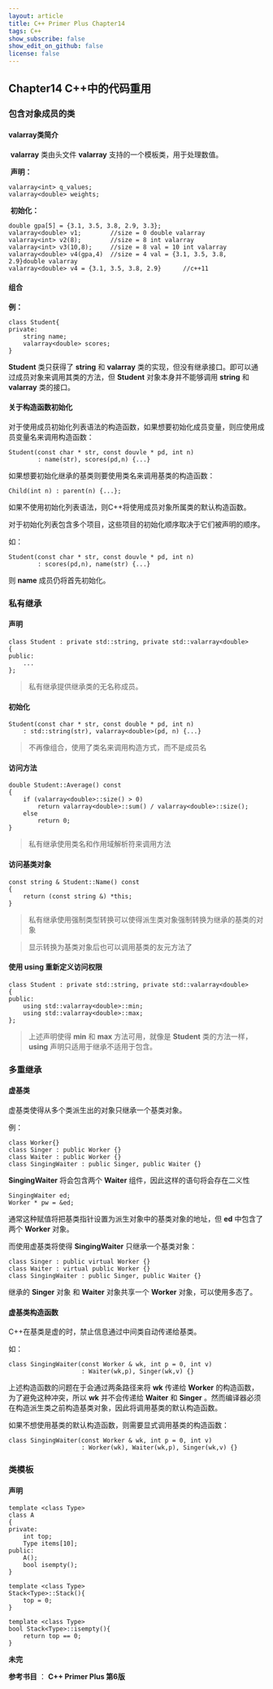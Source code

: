 ```yaml
---
layout: article
title: C++ Primer Plus Chapter14
tags: C++
show_subscribe: false
show_edit_on_github: false
license: false
---
```


<!--more-->

## Chapter14  C++中的代码重用

### 包含对象成员的类

#### valarray类简介

​	**valarray** 类由头文件 **valarray** 支持的一个模板类，用于处理数值。

​	**声明：**

```
valarray<int> q_values;
valarray<double> weights;
```

​	**初始化：**

```
double gpa[5] = {3.1, 3.5, 3.8, 2.9, 3.3};
valarray<double> v1;		//size = 0 double valarray
valarray<int> v2(8);		//size = 8 int valarray
valarray<int> v3(10,8);		//size = 8 val = 10 int valarray
valarray<double> v4(gpa,4)	//size = 4 val = {3.1, 3.5, 3.8, 2.9}double valarray
valarray<double> v4 = {3.1, 3.5, 3.8, 2.9}		//c++11
```



#### 组合

**例：**

```
class Student{
private:
	string name;
	valarray<double> scores;
}
```

**Student** 类只获得了 **string** 和 **valarray** 类的实现，但没有继承接口。即可以通过成员对象来调用其类的方法，但 **Student** 对象本身并不能够调用 **string** 和 **valarray** 类的接口。



#### 关于构造函数初始化

对于使用成员初始化列表语法的构造函数，如果想要初始化成员变量，则应使用成员变量名来调用构造函数：

```
Student(const char * str, const douvle * pd, int n)
		: name(str), scores(pd,n) {...}
```

如果想要初始化继承的基类则要使用类名来调用基类的构造函数：

```
Child(int n) : parent(n) {...};
```

如果不使用初始化列表语法，则C++将使用成员对象所属类的默认构造函数。



对于初始化列表包含多个项目，这些项目的初始化顺序取决于它们被声明的顺序。

如：

```
Student(const char * str, const douvle * pd, int n)
		: scores(pd,n), name(str) {...}
```

则 **name** 成员仍将首先初始化。



### 私有继承

#### 声明

```
class Student : private std::string, private std::valarray<double>
{
public:
	...
};
```

>  私有继承提供继承类的无名称成员。

#### 初始化

```
Student(const char * str, const double * pd, int n)
	: std::string(str), valarray<double>(pd, n) {...}
```

> 不再像组合，使用了类名来调用构造方式，而不是成员名

#### 访问方法

```
double Student::Average() const
{
	if (valarray<double>::size() > 0)
		return valarray<double>::sum() / valarray<double>::size();
	else
		return 0;
}
```

> 私有继承使用类名和作用域解析符来调用方法

#### 访问基类对象

```
const string & Student::Name() const
{
	return (const string &) *this;
}
```

> 私有继承使用强制类型转换可以使得派生类对象强制转换为继承的基类的对象

> 显示转换为基类对象后也可以调用基类的友元方法了

#### 使用 using 重新定义访问权限

```
class Student : private std::string, private std::valarray<double>
{
public:
	using std::valarray<double>::min;
	using std::valarray<double>::max;
};
```

> 上述声明使得 **min** 和 **max** 方法可用，就像是 **Student** 类的方法一样，**using** 声明只适用于继承不适用于包含。



### 多重继承

#### 虚基类

虚基类使得从多个类派生出的对象只继承一个基类对象。

例：

```
class Worker{}
class Singer : public Worker {}
class Waiter : public Worker {}
class SingingWaiter : public Singer, public Waiter {}
```

**SingingWaiter** 将会包含两个 **Waiter** 组件，因此这样的语句将会存在二义性

```
SingingWaiter ed;
Worker * pw = &ed;
```

通常这种赋值将把基类指针设置为派生对象中的基类对象的地址，但 **ed** 中包含了两个 **Worker** 对象。

而使用虚基类将使得 **SingingWaiter** 只继承一个基类对象：

```
class Singer : public virtual Worker {}
class Waiter : virtual public Worker {}
class SingingWaiter : public Singer, public Waiter {}
```

继承的 **Singer** 对象 和 **Waiter** 对象共享一个 **Worker** 对象，可以使用多态了。



#### 虚基类构造函数

C++在基类是虚的时，禁止信息通过中间类自动传递给基类。

如：

```
class SingingWaiter(const Worker & wk, int p = 0, int v)
					: Waiter(wk,p), Singer(wk,v) {}
```

上述构造函数的问题在于会通过两条路径来将 **wk** 传递给 **Worker** 的构造函数，为了避免这种冲突，所以 **wk** 并不会传递给 **Waiter** 和 **Singer** 。然而编译器必须在构造派生类之前构造基类对象，因此将调用基类的默认构造函数。

如果不想使用基类的默认构造函数，则需要显式调用基类的构造函数：

```
class SingingWaiter(const Worker & wk, int p = 0, int v)
					: Worker(wk), Waiter(wk,p), Singer(wk,v) {}
```



### 类模板

#### 声明

```
template <class Type>
class A
{
private:
	int top;
	Type items[10];
public:
	A();
	bool isempty();
}

template <class Type>
Stack<Type>::Stack(){
	top = 0;
}

template <class Type>
bool Stack<Type>::isempty(){
	return top == 0;
}
```

**未完**

 **参考书目** ： **C++ Primer Plus 第6版**





